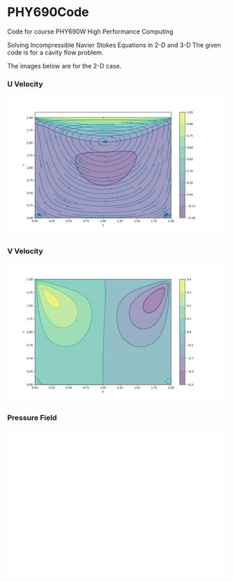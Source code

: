 # PHY690Code
Code for course PHY690W High Performance Computing

Solving Incompressible Navier Stokes Equations in 2-D and 3-D
The given code is for a cavity flow problem.

The images below are for the 2-D case. 

### U Velocity 
<p align="center">
  <img width="720" src="imgs/U_VEL_CPP.png" title="U Velocity Cavity Flow">
</p>

### V Velocity
<p align="center">
  <img width="720" src="imgs/V_VEL_CPP.png" title="U Velocity Cavity Flow">
</p>

### Pressure Field 
<p align="center">
  <img width="720" src="imgs/P_3d_CPP.png" title="U Velocity Cavity Flow">
</p>


